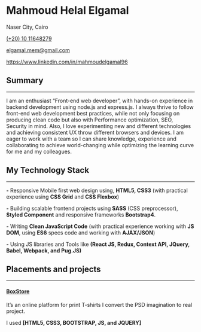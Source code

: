<h1>Mahmoud Helal Elgamal</h1>
<p>Naser City, Cairo</p>
<a href="tel:+201011648279">(+20) 10 11648279 </a>
<p><a href="mailto:elgamal.mem@gmail.com">elgamal.mem@gmail.com</a></p>
<p><a href="https://www.linkedin.com/in/mahmoudelgamal96">https://www.linkedin.com/in/mahmoudelgamal96</a>

<h2>Summary</h2>
<hr/>
<p>I am an enthusiast “Front-end web developer”, with hands-on experience in backend development using node.js and express.js. I always thrive to follow front-end web development best practices, while not only focusing on producing clean code but also with Performance optimization, SEO, Security in mind. Also, I love experimenting new and different technologies and achieving consistent UX throw different browsers and devices. I am eager to work with a team so I can share knowledge, experience and collaborating to achieve world-changing while optimizing the learning curve for me and my colleagues.</p>

<h2>My Technology Stack</h2>
<hr/>
<p><b>-</b> Responsive Mobile first web design using, <b>HTML5, CSS3</b> (with practical experience using <b>CSS Grid</b> and <b>CSS Flexbox</b>)</p>
<p><b>-</b> Building scalable frontend projects using<b> SASS</b> (CSS preprocessor), <b>Styled Component</b> and responsive frameworks         <b>Bootstrap4</b>. </p>
<p><b>-</b> Writing <b>Clean JavaScript Code</b> (with practical experience working with <b>JS DOM</b>, using <b>ES6</b> specs code and working with <b>AJAX/JSON</b>) </p>
<p><b>-</b> Using JS libraries and Tools like <b>(React JS, Redux, Context API, JQuery, Babel, Webpack, and Pug.JS)</b></p>

<h2>Placements and projects</h2>
<hr/>

<h4><a href="#">BoxStore</a></h4>
<p>It’s an online platform for print T-shirts I convert the PSD imagination to real project.</p>
<p>I used <b>[HTML5, CSS3, BOOTSTRAP, JS, and JQUERY]</b></p>



